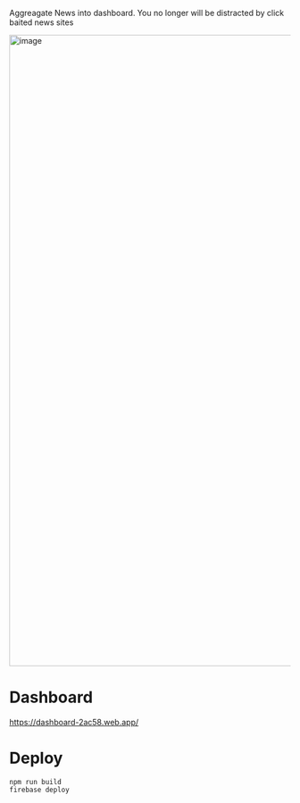 
Aggreagate News into dashboard. You no longer will be distracted by click baited news sites


<img width="1132" alt="image" src="https://user-images.githubusercontent.com/3204739/197444075-f7dd3529-ac34-4b7c-822f-859ac0ae624a.png">






# Dashboard
https://dashboard-2ac58.web.app/

# Deploy
```
npm run build
firebase deploy
```
